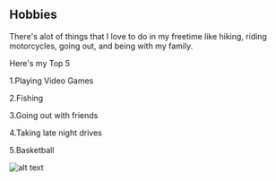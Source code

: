 ## Hobbies
There's alot of things that I love to do in my freetime like hiking, riding motorcycles, going out, and being with my family.

Here's my Top 5

1.Playing Video Games

2.Fishing

3.Going out with friends

4.Taking late night drives

5.Basketball

![alt text](https://previews.123rf.com/images/chromaco/chromaco1109/chromaco110900021/10537816-basketball-hoop-with-basketball-cartoon.jpg)
